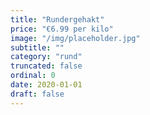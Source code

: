 ```yaml
---
title: "Rundergehakt"
price: "€6.99 per kilo"
image: "/img/placeholder.jpg"
subtitle: ""
category: "rund"
truncated: false
ordinal: 0
date: 2020-01-01
draft: false
---
```

